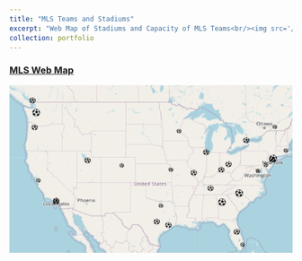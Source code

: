 ```yaml
---
title: "MLS Teams and Stadiums"
excerpt: "Web Map of Stadiums and Capacity of MLS Teams<br/><img src='/images/Webmap_preview.PNG'>"
collection: portfolio
---
```

### <a href="/portfolio/qgis2web_2023_05_09-10_18_14_887733/index.html">MLS Web Map</a>

<a href="/portfolio/qgis2web_2023_05_09-10_18_14_887733/index.html"><img src='/images/Webmap_preview.PNG'></a>
